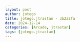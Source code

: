 ```yaml
---
layout: post
author: jotego
title: jotego.jtrastan - 3b2a2fa
date: 2024-12-14
categories: [Arcade, jtrastan]
tags: [jotego.jtrastan]
---
```


